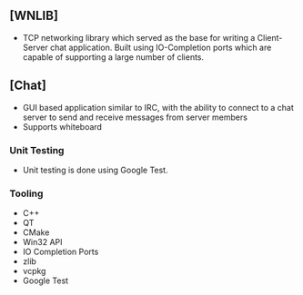 ## [WNLIB]
- TCP networking library which served as the base for writing a Client-Server chat application. Built using IO-Completion ports which are capable of supporting a large number of clients.

## [Chat]
- GUI based application similar to IRC, with the ability to connect to a chat server to send and receive
messages from server members
- Supports whiteboard

### Unit Testing
- Unit testing is done using Google Test.

### Tooling
- C++
- QT
- CMake
- Win32 API
- IO Completion Ports
- zlib
- vcpkg
- Google Test
